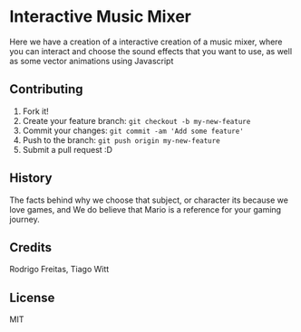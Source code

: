 # Interactive Music Mixer

Here we have a creation of a interactive creation of a music mixer, where you can interact and choose the sound effects that you want to use, as well as some vector animations using Javascript



## Contributing

1. Fork it!
2. Create your feature branch: `git checkout -b my-new-feature`
3. Commit your changes: `git commit -am 'Add some feature'`
4. Push to the branch: `git push origin my-new-feature`
5. Submit a pull request :D

## History

The facts behind why we choose that subject, or character its because we love games, and We do believe that Mario is a reference for your gaming journey.

## Credits

Rodrigo Freitas, Tiago Witt

## License

MIT